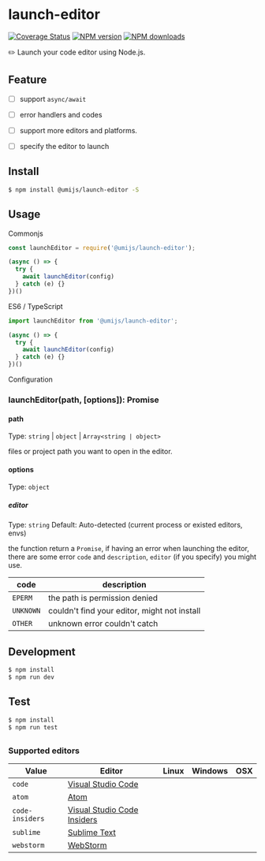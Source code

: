 # launch-editor

[![Coverage Status](https://coveralls.io/repos/github/umijs/launch-editor/badge.svg?branch=master)](https://coveralls.io/github/umijs/launch-editor?branch=master) [![NPM version](https://img.shields.io/npm/v/@umijs/launch-editor.svg?style=flat)](https://npmjs.org/package/@umijs/launch-editor) [![NPM downloads](http://img.shields.io/npm/dm/@umijs/launch-editor.svg?style=flat)](https://npmjs.org/package/@umijs/launch-editor)

✏️ Launch your code editor using Node.js.

## Feature
- [ ] support `async/await`
- [ ] error handlers and codes
- [ ] support more editors and platforms.
- [ ] specify the editor to launch


## Install

```sh
$ npm install @umijs/launch-editor -S
```

## Usage

Commonjs

```js
const launchEditor = require('@umijs/launch-editor');

(async () => {
  try {
    await launchEditor(config)
  } catch (e) {}
})()

```

ES6 / TypeScript

```js
import launchEditor from '@umijs/launch-editor';

(async () => {
  try {
    await launchEditor(config)
  } catch (e) {}
})()
```

Configuration

### launchEditor(path, [options]): Promise<void>

#### path

Type: `string` | `object` | `Array<string | object>`

files or project path you want to open in the editor.

#### options

Type: `object`

##### editor
Type: `string`
Default: Auto-detected (current process or existed editors, envs)

the function return a `Promise`, if having an error when launching the editor, there are some error `code` and `description`, `editor` (if you specify) you might use.

| code | description |
|--------|------|
| `EPERM` | the path is permission denied |
| `UNKNOWN` | couldn't find your editor, might not install |
| `OTHER` | unknown error couldn't catch |

## Development

```sh
$ npm install
$ npm run dev
```

## Test

```sh
$ npm install
$ npm run test
```

##

### Supported editors

| Value | Editor | Linux | Windows | OSX |
|--------|------|:------:|:------:|:------:|
| `code` | [Visual Studio Code](https://code.visualstudio.com/) ||||
| `atom` | [Atom](https://atom.io/) ||||
| `code-insiders` | [Visual Studio Code Insiders](https://code.visualstudio.com/insiders/) ||||
| `sublime` | [Sublime Text](https://www.sublimetext.com/) ||||
| `webstorm` | [WebStorm](https://www.jetbrains.com/webstorm/) ||||
